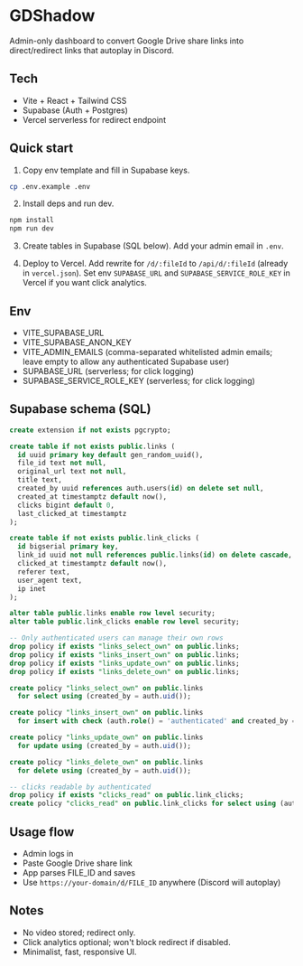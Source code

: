# GDShadow

Admin-only dashboard to convert Google Drive share links into direct/redirect links that autoplay in Discord.

## Tech
- Vite + React + Tailwind CSS
- Supabase (Auth + Postgres)
- Vercel serverless for redirect endpoint

## Quick start

1. Copy env template and fill in Supabase keys.

```bash
cp .env.example .env
```

2. Install deps and run dev.

```bash
npm install
npm run dev
```

3. Create tables in Supabase (SQL below). Add your admin email in `.env`.

4. Deploy to Vercel. Add rewrite for `/d/:fileId` to `/api/d/:fileId` (already in `vercel.json`). Set env `SUPABASE_URL` and `SUPABASE_SERVICE_ROLE_KEY` in Vercel if you want click analytics.

## Env
- VITE_SUPABASE_URL
- VITE_SUPABASE_ANON_KEY
- VITE_ADMIN_EMAILS (comma-separated whitelisted admin emails; leave empty to allow any authenticated Supabase user)
- SUPABASE_URL (serverless; for click logging)
- SUPABASE_SERVICE_ROLE_KEY (serverless; for click logging)

## Supabase schema (SQL)
```sql
create extension if not exists pgcrypto;

create table if not exists public.links (
  id uuid primary key default gen_random_uuid(),
  file_id text not null,
  original_url text not null,
  title text,
  created_by uuid references auth.users(id) on delete set null,
  created_at timestamptz default now(),
  clicks bigint default 0,
  last_clicked_at timestamptz
);

create table if not exists public.link_clicks (
  id bigserial primary key,
  link_id uuid not null references public.links(id) on delete cascade,
  clicked_at timestamptz default now(),
  referer text,
  user_agent text,
  ip inet
);

alter table public.links enable row level security;
alter table public.link_clicks enable row level security;

-- Only authenticated users can manage their own rows
drop policy if exists "links_select_own" on public.links;
drop policy if exists "links_insert_own" on public.links;
drop policy if exists "links_update_own" on public.links;
drop policy if exists "links_delete_own" on public.links;

create policy "links_select_own" on public.links
  for select using (created_by = auth.uid());

create policy "links_insert_own" on public.links
  for insert with check (auth.role() = 'authenticated' and created_by = auth.uid());

create policy "links_update_own" on public.links
  for update using (created_by = auth.uid());

create policy "links_delete_own" on public.links
  for delete using (created_by = auth.uid());

-- clicks readable by authenticated
drop policy if exists "clicks_read" on public.link_clicks;
create policy "clicks_read" on public.link_clicks for select using (auth.role() = 'authenticated');
```

## Usage flow
- Admin logs in
- Paste Google Drive share link
- App parses FILE_ID and saves
- Use `https://your-domain/d/FILE_ID` anywhere (Discord will autoplay)

## Notes
- No video stored; redirect only.
- Click analytics optional; won't block redirect if disabled.
- Minimalist, fast, responsive UI.
